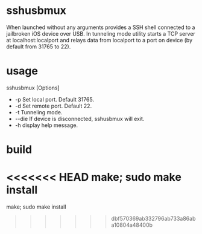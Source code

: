 # sshusbmux
When launched without any arguments provides a SSH shell connected to a jailbroken iOS device over USB. In tunneling mode 
utility starts a TCP server at localhost:localport and relays data from localport to a port on device (by default from 31765 to 22).

# usage
sshusbmux [Options]
- -p <port>  Set local port. Default 31765.
- -d <port>  Set remote port. Default 22.
- -t         Tunneling mode.
- --die      If device is disconnected, sshusbmux will exit.
- -h         display help message.

# build
<<<<<<< HEAD
make; sudo make install
=======
make; sudo make install
>>>>>>> dbf570369ab332796ab733a86aba10804a48400b
